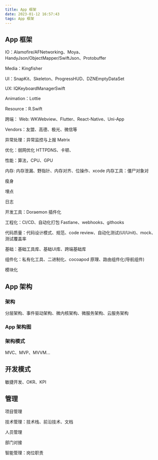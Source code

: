 ```yaml
---
title: App 框架
date: 2023-01-12 16:57:43
tags: App 框架
---
```



## App 框架

IO：Alamofire/AFNetworking、Moya、HandyJson/ObjectMapper/SwiftJson、Protobuffer

Media：Kingfisher

UI：SnapKit、Skeleton、ProgressHUD、DZNEmptyDataSet

UX:  IQKeyboardManagerSwift

Animation：Lottie

Resource：R.Swift

跨端：  Web: WKWebview、Flutter、React-Native、Uni-App

Vendors：友盟、高德、极光、微信等

异常处理：异常监控与上报 Matrix

优化：弱网优化 HTTPDNS、卡顿、

性能：算法，CPU、GPU

内存: 内存泄漏、野指针、内存对齐、位操作、xcode 内存工具：僵尸对象对

瘦身

埋点

日志

开发工具：Doraemon 插件化

工程化：CI/CD、自动化打包 Fastlane、webhooks、githooks

代码质量：代码设计模式、规范、code review、自动化测试(UI/Unit)、mock、测试覆盖率

基础：基础工具库、基础UI库、跨端基础库

组件化：私有化工具、二进制化、cocoapod 原理、路由组件化(导航组件)

模块化

## App 架构

### 架构

分层架构、事件驱动架构、微内核架构、微服务架构、云服务架构

### App 架构图

### 架构模式

MVC、MVP、MVVM...

## 开发模式

敏捷开发、OKR、KPI

## 管理

项目管理

技术管理：技术栈、前沿技术、文档

人员管理

部门对接

智能管理：岗位职责
